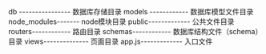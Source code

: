 db ---------------- 数据库存储目录
models ------------ 数据库模型文件目录
node_modules------- node模块目录
public------------- 公共文件目录
routers------------ 路由目录
schemas------------ 数据库结构文件（schema）目录
views-------------- 页面目录
app.js------------- 入口文件